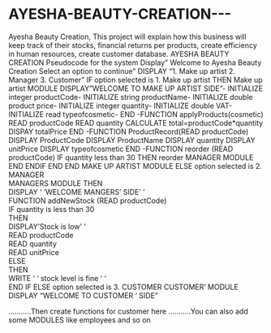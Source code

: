 # AYESHA-BEAUTY-CREATION---
Ayesha Beauty Creation, This project will explain how this business will keep track of their stocks, financial returns per products, create efficiency in human resources, create  customer database. 
AYESHA BEAUTY CREATION Pseudocode for the system Display” Welcome to Ayesha Beauty Creation Select an option to continue”
DISPLAY “1. Make up artist 2. Manager 3. 
Customer” 
IF option selected is 1. Make up artist THEN Make up artist MODULE DISPLAY”WELCOME TO MAKE UP ARTIST SIDE”- 
INITIALIZE integer productCode- 
INITIALIZE string productName- 
INITIALIZE double product price-
INITIALIZE integer quantity-
INITIALIZE double VAT- 
INITIALIZE read typeofcosmetic- END
-FUNCTION applyProducts(cosmetic) 
READ productCode READ quantity CALCULATE total=productCode*quantity DISPAY totalPrice END 
-FUNCTION ProductRecord(READ productCode)
DISPLAY ProductCode DISPLAY ProductName 
DISPLAY quantity DISPLAY unitPrice
DISPLAY typeofcosmetic END 
-FUNCTION reorder (READ productCode) 
IF quantity less than 30 THEN reorder MANAGER MODULE END  ENDIF 
END 
END MAKE UP ARTIST MODULE
ELSE option selected is 2. MANAGER                             
MANAGERS MODULE
THEN                                            
DISPLAY ‘ ‘WELCOME MANGERS’ SIDE’ ‘                                       
FUNCTION addNewStock (READ productCode)                                                     
IF quantity is less than 30                                                   
    THEN                                                               
     DISPLAY’Stock is low’ ‘                                                             
                 READ productCode                                                            
                 READ quantity                                                             
                 READ unitPrice                        
ELSE                                            
      THEN                                                          
                 WRITE ‘ ‘  stock level is fine ‘ ‘                          
 END IF
 ELSE option selected is 3. CUSTOMER 
 CUSTOMER’ MODULE DISPLAY “WELCOME TO CUSTOMER ‘ SIDE” 
 
 ...........Then create functions for customer here
 ...........You can also add some MODULES like employees and so on

